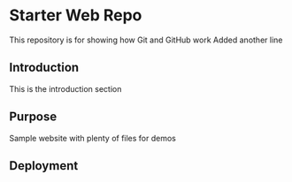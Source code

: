 # Starter Web Repo

This repository is for showing how Git and GitHub work
Added another line

## Introduction
This is the introduction section

## Purpose

Sample website with plenty of files for demos

## Deployment
